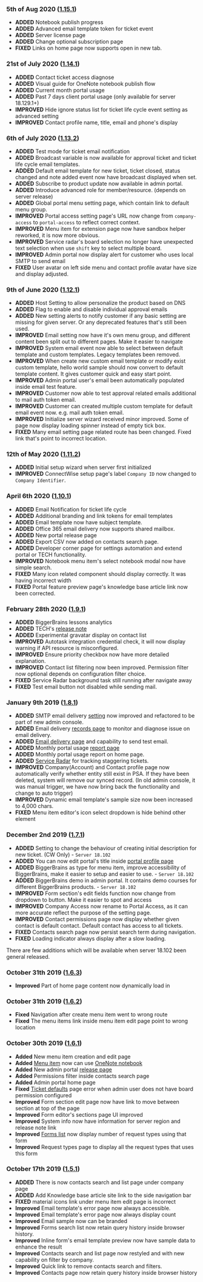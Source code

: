 ### 5th of Aug 2020 ([1.15.1](v1.15.1))
- **ADDED** Notebook publish progress
- **ADDED** Advanced email template token for ticket event
- **ADDED** Server license page
- **ADDED** Change optional subscription page
- **FIXED** Links on home page now supports open in new tab.

### 21st of July 2020 ([1.14.1](v1.14.1))
- **ADDED** Contact ticket access diagnose
- **ADDED** Visual guide for OneNote notebook publish flow
- **ADDED** Current month portal usage
- **ADDED** Past 7 days client portal usage (only available for server 18.129.1+)
- **IMPROVED** Hide ignore status list for ticket life cycle event setting as advanced setting
- **IMPROVED** Contact profile name, title, email and phone's display

### 6th of July 2020 ([1.13.2](v1.13.1))
- **ADDED** Test mode for ticket email notification
- **ADDED** Broadcast variable is now available for approval ticket and ticket life cycle email templates.
- **ADDED** Default email template for new ticket, ticket closed, status changed and note added event now have broadcast displayed when set.
- **ADDED** Subscribe to product update now available in admin portal.
- **ADDED** Introduce advanced role for member/resource. (depends on server release)
- **ADDED** Global portal menu setting page, which contain link to default menu group.
- **IMPROVED** Portal access setting page's URL now change from `company-access` to `portal-access` to reflect correct context.
- **IMPROVED** Menu item for extension page now have sandbox helper reworked, it is now more obvious.
- **IMPROVED** Service radar's board selection no longer have unexpected text selection when use `shift` key to select multiple board.
- **IMPROVED** Admin portal now display alert for customer who uses local SMTP to send email
- **FIXED** User avatar on left side menu and contact profile avatar have size and display adjusted. 

### 9th of June 2020 ([1.12.1](v1.12.1))

- **ADDED** Host Setting to allow personalize the product based on DNS
- **ADDED** Flag to enable and disable individual approval emails
- **ADDED** New setting alerts to notify customer if any basic setting are missing for given server. Or any deprecated features that's still been used.
- **IMPROVED** Email setting now have it's own menu group, and different content been split out to different pages. Make it easier to navigate
- **IMPROVED** System email event now able to select between default template and custom templates. Legacy templates been removed.
- **IMPROVED** When create new custom email template or modify exist custom template, hello world sample should now convert to default template content. It gives customer quick and easy start point.
- **IMPROVED** Admin portal user's email been automatically populated inside email test feature.
- **IMPROVED** Customer now able to test approval related emails additional to mail auth token email.
- **IMPROVED** Customer can created multiple custom template for default email event now. e.g. mail auth token email.
- **IMPROVED** Initialize server wizard received minor improved. Some of page now display loading spinner instead of empty tick box.
- **FIXED** Many email setting page related route has been changed. Fixed link that's point to incorrect location.

### 12th of May 2020 ([1.11.2](v1.11.1))

- **ADDED** Initial setup wizard when server first initialized
- **IMPROVED** ConnectWise setup page's label `Company ID` now changed to `Company Identifier`.

### April 6th 2020 ([1.10.1](v1.10.1))

- **ADDED** Email Notification for ticket life cycle
- **ADDED** Additional branding and link tokens for email templates
- **ADDED** Email template now have subject template.
- **ADDED** Office 365 email delivery now supports shared mailbox.
- **ADDED** New portal release page
- **ADDED** Export CSV now added on contacts search page.
- **ADDED** Developer corner page for settings automation and extend portal or TECH functionality.
- **IMPROVED** Notebook menu item's select notebook modal now have simple search.
- **FIXED** Many icon related component should display correctly. It was having incorrect width
- **FIXED** Portal feature preview page's knowledge base article link now been corrected.

### February 28th 2020 ([1.9.1](v1.9.1))

- **ADDED** BiggerBrains lessons analytics
- **ADDED** TECH's [release note](/release-notes/tech/v1.22)
- **ADDED** Experimental gravatar display on contact list
- **IMPROVED** Autotask integration credential check, it will now display warning if API resource is misconfigured.
- **IMPROVED** Ensure priority checkbox now have more detailed explanation.
- **IMPROVED** Contact list filtering now been improved. Permission filter now optional depends on configuration filter choice.
- **FIXED** Service Radar background task still running after navigate away
- **FIXED** Test email button not disabled while sending mail.

### January 9th 2019 ([1.8.1](v1.8.1))

* **ADDED** SMTP email delivery [setting](/system/emails/delivery/smtp) now improved and refactored to be part of new admin console.
* **ADDED** Email delivery [records page](/system/emails/delivery/records) to monitor and diagnose issue on email delivery.
* **ADDED** [Email delivery page](/system/emails/delivery) and capability to send test email.
* **ADDED** Monthly portal usage [report page](/analytics/portal/monthly)
* **ADDED** Monthly portal usage report on home page.
* **ADDED** [Service Radar](/analytics/service-radar) for tracking staggering tickets.
* **IMPROVED** Company(Account) and Contact profile page now automatically verify whether entity still exist in PSA. If they have been deleted, system will remove our synced record. (In old admin console, it was manual trigger, we have now bring back the functionality and change to auto trigger) 
* **IMPROVED** Dynamic email template's sample size now been increased to 4,000 chars.
* **FIXED** Menu item editor's icon select dropdown is hide behind other element

### December 2nd 2019 ([1.7.1](v1.7.1))

* **ADDED** Setting to change the behaviour of creating initial description for new ticket. (CW Only) - `Server 18.102`
* **ADDED** You can now edit portal's title inside [portal profile page](/portal/settings/profile)
* **ADDED** BiggerBrains as type for menu item, improve accessibility of BiggerBrains, make it easier to setup and easier to use. - `Server 18.102`
* **ADDED** BiggerBrains demo in admin portal. It contains demo courses for different BiggerBrains products. - `Server 18.102`
* **IMPROVED** Form section's edit fields function now change from dropdown to button. Make it easier to spot and access
* **IMPROVED** Company Access now rename to Portal Access, as it can more accurate reflect the purpose of the setting page.
* **IMPROVED** Contact permissions page now display whether given contact is default contact. Default contact has access to all tickets.
* **FIXED** Contacts search page now persist search term during navigation.
* **FIXED** Loading indicator always display after a slow loading.

There are few additions which will be available when server 18.102 been general released.

### October 31th 2019 ([1.6.3](v1.6.3))
* **Improved** Part of home page content now dynamically load in

### October 31th 2019 ([1.6.2](v1.6.2))
* **Fixed** Navigation after create menu item went to wrong route
* **Fixed** The menu items link inside menu item edit page point to wrong location

### October 30th 2019 ([1.6.1](v1.6.1))
* **Added** New menu item creation and edit page
* **Added** [Menu item](/portal/menus/menu-items) now can use [OneNote notebook](/portal/notebooks)
* **Added** New admin portal [release page](/release-notes/admin)
* **Added** Permissions filter inside contacts search page
* **Added** Admin portal home page
* **Fixed** [Ticket defaults](/system/feature-config/defaults) page error when admin user does not have board permission configured
* **Improved** Form section edit page now have link to move between section at top of the page
* **Improved** Form editor's sections page UI improved
* **Improved** System info now have information for server region and release note link
* **Improved** [Forms list](/system/forms) now display number of request types using that form
* **Improved** Request types page to display all the request types that uses this form

### October 17th 2019 ([1.5.1](v1.5.1))
* **ADDED** There is now contacts search and list page under company page
* **ADDED** Add Knowledge base article site link to the side navigation bar
* **FIXED** material icons link under menu item edit page is incorrect
* **Improved** Email template's error page now always accessible. 
* **Improved** Email template's error page now always display count
* **Improved** Email sample now can be branded
* **Improved** Forms search list now retain query history inside browser history.
* **Improved** Inline form's email template preview now have sample data to enhance the result
* **Improved** Contacts search and list page now restyled and with new capability on filter by company.
* **Improved** Quick link to remove contacts search and filters.
* **Improved** Contacts page now retain query history inside browser history
